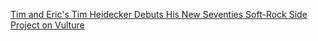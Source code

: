 ---
layout: post
wordpress_id: 977
wordpress_url: http://noesbueno.com/archives/977
date: '2011-01-20 12:00:30 -0600'
date_gmt: '2011-01-20 17:00:30 -0600'
body: |
  <p><a href="http://feedproxy.google.com/~r/nymag/vulture/~3/2RcnjYfgeyk/tim_heidecker_wedding_song.html">Tim and Eric's Tim Heidecker Debuts His New Seventies Soft-Rock Side Project on Vulture</a></p>
---